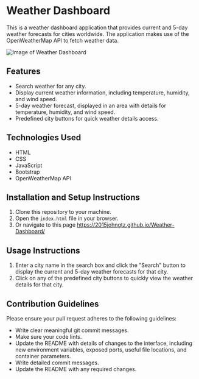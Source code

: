 # Weather Dashboard

This is a weather dashboard application that provides current and 5-day weather forecasts for cities worldwide. The application makes use of the OpenWeatherMap API to fetch weather data.

![Image of Weather Dashboard](https://i.imgur.com/gjLedYS.png)

## Features

* Search weather for any city.
* Display current weather information, including temperature, humidity, and wind speed.
* 5-day weather forecast, displayed in an area with details for temperature, humidity, and wind speed.
* Predefined city buttons for quick weather details access.

## Technologies Used

* HTML
* CSS
* JavaScript
* Bootstrap
* OpenWeatherMap API

## Installation and Setup Instructions

1. Clone this repository to your machine.
2. Open the `index.html` file in your browser.
3. Or navigate to this page https://2015johngtz.github.io/Weather-Dashboard/

## Usage Instructions

1. Enter a city name in the search box and click the "Search" button to display the current and 5-day weather forecasts for that city.
2. Click on any of the predefined city buttons to quickly view the weather details for that city.

## Contribution Guidelines

Please ensure your pull request adheres to the following guidelines:

* Write clear meaningful git commit messages.
* Make sure your code lints.
* Update the README with details of changes to the interface, including new environment variables, exposed ports, useful file locations, and container parameters.
* Write detailed commit messages.
* Update the README with any required changes.